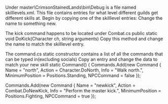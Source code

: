 Under master\CrimsonStainedLands\bin\Debug is a file named skilllevels.xml. This file contains entries for what level different guilds get different skills at.
Begin by copying one of the skilllevel entries:
<SkillSpell
    Name="kick"
    MinimumPosition="Fighting"
    NounDamage="kick"
	AutoCast="true"
    SkillTypes="Skill">
    <SkillLevel
      Guild="warrior"
      Level="1"
      Rating="1" />
    <SkillLevel
      Guild="ranger"
      Level="8"
      Rating="1" />
    <SkillLevel
      Guild="bard"
      Level="6"
      Rating="1" />
    <SkillLevel
      Guild="paladin"
      Level="3"
      Rating="1" />
    <SkillLevel
      Guild="thief"
      Level="14"
      Rating="1" />
  </SkillSpell>
Change the name to something new.

The kick command happens to be located under Combat.cs
public static void DoKick(Character ch, string arguments)
Copy this method and change the name to match the skilllevel entry.

The command.cs static constructor contains a list of all the commands that can be typed in(excluding socials)
Copy an entry and change the data to match your new skill
        static Command()
        {
            Commands.Add(new Command { Name = "north", Action = Character.DoNorth, Info = "Walk north.", MinimumPosition = Positions.Standing, NPCCommand = false });

Commands.Add(new Command { Name = "newkick", Action = Combat.DoNewKick, Info = "Perform the master kick.", MinimumPosition = Positions.Fighting, NPCCommand = true });

